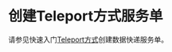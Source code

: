 # 创建Teleport方式服务单<a name="ZH-CN_TOPIC_0100333950"></a>

请参见快速入门[Teleport方式](https://support.huaweicloud.com/qs-des/zh-cn_topic_0047663832.html)创建数据快递服务单。

